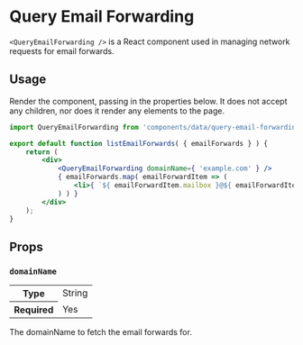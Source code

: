 # Query Email Forwarding

`<QueryEmailForwarding />` is a React component used in managing network requests for email forwards.

## Usage

Render the component, passing in the properties below. It does not accept any children, nor does it render any elements to the page.

```jsx
import QueryEmailForwarding from 'components/data/query-email-forwarding';

export default function listEmailForwards( { emailForwards } ) {
	return (
		<div>
			<QueryEmailForwarding domainName={ 'example.com' } />
			{ emailForwards.map( emailForwardItem => (
				<li>{ `${ emailForwardItem.mailbox }@${ emailForwardItem.domainName }` }</li>
			) ) }
		</div>
	);
}
```

## Props

### `domainName`

<table>
	<tr><th>Type</th><td>String</td></tr>
	<tr><th>Required</th><td>Yes</td></tr>
</table>

The domainName to fetch the email forwards for.
